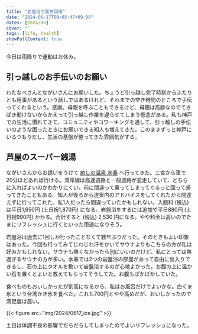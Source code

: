 ```yaml
---
title: "岩盤浴で疲労回復"
date: "2024-06-17T09:05:47+09:00"
dates: [2024/06]
cover: ""
tags: [life, health]
showFullContent: true
---
```


今日は雨降りで運動はお休み。

## 引っ越しのお手伝いのお願い

わたなべさんとながいさんにお願いした。ちょうど引っ越し完了時刻からふたりとも用事があるという話しではあるけれど、それまでの空き時間のところで手伝ってくれるという。感謝。母親を呼ぶこともできるけど、母親は高齢なのでてきぱき動けないからかえって引っ越し作業を遅らせてしまう懸念がある。私も神戸での生活に慣れてきて、コミュニティやコワーキングを通して、引っ越しの手伝いのような困ったときにお願いできる知人も増えてきた。このままずっと神戸にいるつもりだし、生活の基盤が整ってきた雰囲気がする。

## 芦屋のスーパー銭湯

ながいさんからお誘いをうけて [癒しの温泉 水春](https://suisyun.jp/ashiya/) へ行ってきた。三宮から車で20分ほどあれば行ける。湾岸線は高速道路と一般道路が並走していて、どちらに入ればよいのかわかりにくい。前に間違って乗ってしまってぐるっと回って帰ってきたこともある。知人が後ろから道案内のアドバイスをしてくれたから間違えずに行ってこれた。私1人だったら間違っていたかもしれない。入館料 (税込) は平日1,650円 (土日祝1,870円) になる。岩盤浴をするには追加で平日880円 (土日祝990円) かかる。合計すると (税込) 2,530 円になる。やや料金は高いのでたまにリフレッシュに行くといった用途になりそう。

岩盤浴は過去に1回しか行ったことなくて数年ぶりだった。そのときもよい印象はあった。今回も行ってみてじわじわ汗をかいてサウナよりもこちらの方が私は好みかもしれない。サウナも熱くなかったら別にいいのだけど、私にとっては熱過ぎるサウナの方が多い。水春では2つの岩盤浴の部屋があって自由に出入りできるし、石の上にタオルを敷いて岩盤浴するのが心地よかった。お腹の上に温かい石を置くとよいと教えてもらってそうしてた。お腹もぽかぽかしていた。

食べものもおいしかったが割高になるから、私はお風呂だけでよいかな。白くま氷という台湾かき氷を食べた。これも700円とやや高めだが、おいしかったので満足度は高い。

{{< figure src="img/2024/0617_ice.jpg" >}}

土日は体調不良の影響でだらだらしてしまったのでよいリフレッシュになった。
